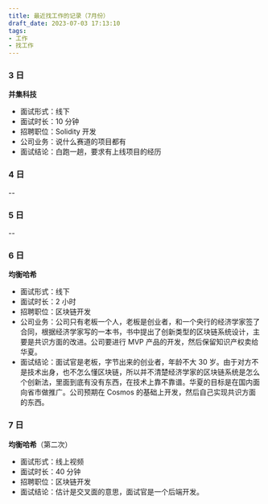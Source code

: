 ```yaml
---
title: 最近找工作的记录（7月份）
draft_date: 2023-07-03 17:13:10
tags:
- 工作
- 找工作
---
```


### 3 日

**并集科技**
- 面试形式：线下
- 面试时长：10 分钟
- 招聘职位：Solidity 开发
- 公司业务：说什么赛道的项目都有
- 面试结论：白跑一趟，要求有上线项目的经历

### 4 日

--

### 5 日

--

### 6 日

**均衡哈希**
- 面试形式：线下
- 面试时长：2 小时
- 招聘职位：区块链开发
- 公司业务：公司只有老板一个人，老板是创业者，和一个央行的经济学家签了合同，根据经济学家写的一本书，书中提出了创新类型的区块链系统设计，主要是共识方面的改进。公司要进行 MVP 产品的开发，然后保留知识产权卖给华夏。
- 面试结论：面试官是老板，字节出来的创业者，年龄不大 30 岁。由于对方不是技术出身，也不怎么懂区块链，所以并不清楚经济学家的区块链系统是怎么个创新法，里面到底有没有东西，在技术上靠不靠谱。华夏的目标是在国内面向省市做推广。公司预期在 Cosmos 的基础上开发，然后自己实现共识方面的东西。

### 7 日

**均衡哈希**（第二次）
- 面试形式：线上视频
- 面试时长：40 分钟
- 招聘职位：区块链开发
- 面试结论：估计是交叉面的意思，面试官是一个后端开发。

